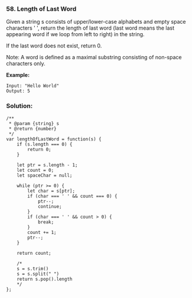 ### 58. Length of Last Word

Given a string s consists of upper/lower-case alphabets and empty space characters ' ', return the length of last word (last word means the last appearing word if we loop from left to right) in the string.

If the last word does not exist, return 0.

Note: A word is defined as a maximal substring consisting of non-space characters only.

**Example:**
```
Input: "Hello World"
Output: 5
```

### Solution:
```
/**
 * @param {string} s
 * @return {number}
 */
var lengthOfLastWord = function(s) {
    if (s.length === 0) {
        return 0;
    }
    
    let ptr = s.length - 1;
    let count = 0;
    let spaceChar = null;
    
    while (ptr >= 0) {
        let char = s[ptr];
        if (char === ' ' && count === 0) {
            ptr--;
            continue;
        }
        if (char === ' ' && count > 0) {
            break;
        }
        count += 1;
        ptr--;    
    }
    
    return count;

    /*
    s = s.trim()
    s = s.split(" ")
    return s.pop().length
    */
};


```
